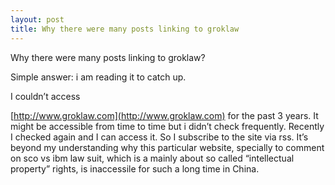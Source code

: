 ```yaml
---
layout: post
title: Why there were many posts linking to groklaw
---
```


Why there were many posts linking to groklaw?

Simple answer:  i am reading it to catch up.

I couldn’t access 

[http://www.groklaw.com](http://www.groklaw.com) for the past 3 years. It might be accessible from time to time but i didn’t check frequently. Recently I checked again and I can access it. So I subscribe to the site via rss. It’s beyond my understanding why this particular website, specially to comment on sco vs ibm law suit, which is a mainly about so called “intellectual property” rights, is inaccessile for such a long time in China.
